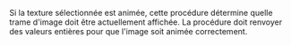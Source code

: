 Si la texture sélectionnée est animée, cette procédure détermine quelle trame d'image doit être actuellement affichée.
La procédure doit renvoyer des valeurs entières pour que l'image soit animée correctement.